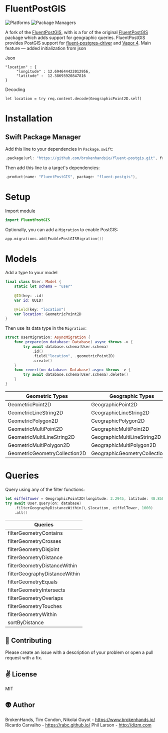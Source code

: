 # FluentPostGIS

![Platforms](https://img.shields.io/badge/platforms-Linux%20%7C%20OS%20X-blue.svg)
![Package Managers](https://img.shields.io/badge/package%20managers-SwiftPM-yellow.svg)



A fork of the [FluentPostGIS](https://github.com/brokenhandsio/fluent-postgis), with is a for of the original [FluentPostGIS](https://github.com/plarson/fluent-postgis) package which adds support for geographic queries. FluentPostGIS provides PostGIS support for [fluent-postgres-driver](https://github.com/vapor/fluent-postgres-driver) and [Vapor 4](https://github.com/vapor/vapor).
Main feature — added initialization from json

Json
```
"location" : {
     "longitude" : 12.694644422012956,
     "latitude" :  12.38693920847816
} 
```

Decoding
```
let location = try req.content.decode(GeographicPoint2D.self)
```

# Installation

## Swift Package Manager

Add this line to your dependencies in `Package.swift`:

```swift
.package(url: "https://github.com/brokenhandsio/fluent-postgis.git", from: "0.3.0")
```

Then add this line to a target's dependencies:

```swift
.product(name: "FluentPostGIS", package: "fluent-postgis"),
```

# Setup

Import module

```swift
import FluentPostGIS
```

Optionally, you can add a `Migration` to enable PostGIS:

```swift
app.migrations.add(EnablePostGISMigration())

```

# Models

Add a type to your model

```swift
final class User: Model {
    static let schema = "user"
    
    @ID(key: .id)
    var id: UUID?

    @Field(key: "location")
    var location: GeometricPoint2D
}
```

Then use its data type in the `Migration`:

```swift
struct UserMigration: AsyncMigration {
    func prepare(on database: Database) async throws -> {
        try await database.schema(User.schema)
            .id()
            .field("location", .geometricPoint2D)
            .create()
    }
    func revert(on database: Database) async throws -> {
        try await database.schema(User.schema).delete()
    }
}
```

| Geometric Types | Geographic Types  |
|---|---|
|GeometricPoint2D|GeographicPoint2D|
|GeometricLineString2D|GeographicLineString2D|
|GeometricPolygon2D|GeographicPolygon2D|
|GeometricMultiPoint2D|GeographicMultiPoint2D|
|GeometricMultiLineString2D|GeographicMultiLineString2D|
|GeometricMultiPolygon2D|GeographicMultiPolygon2D|
|GeometricGeometryCollection2D|GeographicGeometryCollection2D|

# Queries

Query using any of the filter functions:

```swift
let eiffelTower = GeographicPoint2D(longitude: 2.2945, latitude: 48.858222)
try await User.query(on: database)
    .filterGeographyDistanceWithin(\.$location, eiffelTower, 1000)
    .all()
```

| Queries |
|---|
|filterGeometryContains|
|filterGeometryCrosses|
|filterGeometryDisjoint|
|filterGeometryDistance|
|filterGeometryDistanceWithin|
|filterGeographyDistanceWithin|
|filterGeometryEquals|
|filterGeometryIntersects|
|filterGeometryOverlaps|
|filterGeometryTouches|
|filterGeometryWithin|
|sortByDistance|

:gift_heart: Contributing
------------
Please create an issue with a description of your problem or open a pull request with a fix.

:v: License
-------
MIT

:alien: Author
------
BrokenHands, Tim Condon, Nikolai Guyot - https://www.brokenhands.io/
Ricardo Carvalho - https://rabc.github.io/
Phil Larson - http://dizm.com
